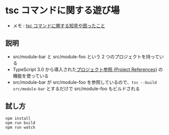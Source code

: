 tsc コマンドに関する遊び場
==========

* メモ : [tsc コマンドに関する知見や困ったこと](https://scrapbox.io/nobuoka-pub/tsc_%E3%82%B3%E3%83%9E%E3%83%B3%E3%83%89%E3%81%AB%E9%96%A2%E3%81%99%E3%82%8B%E7%9F%A5%E8%A6%8B%E3%82%84%E5%9B%B0%E3%81%A3%E3%81%9F%E3%81%93%E3%81%A8)

## 説明

* src/module-bar と src/module-foo という 2 つのプロジェクトを持っている
* TypeScript 3.0 から導入された[プロジェクト参照 (Project References)](https://www.typescriptlang.org/docs/handbook/project-references.html) の機能を使っている
* src/module-bar が src/module-foo を参照しているので、`tsc --build src/module-bar` とするだけで src/module-foo もビルドされる

## 試し方

```
npm install
npm run build
npm run watch
```
